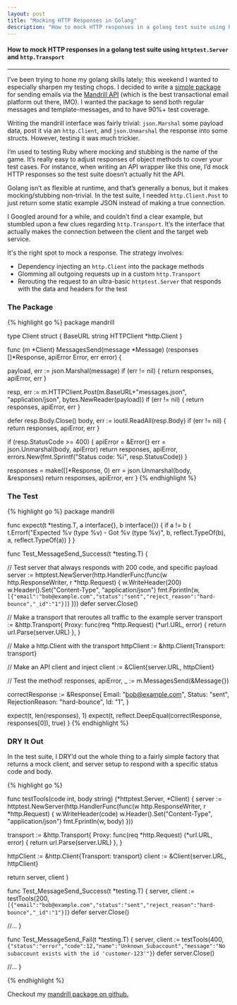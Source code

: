 ```yaml
---
layout: post
title: "Mocking HTTP Responses in Golang"
description: "How to mock HTTP responses in a golang test suite using httptest.Server and http.Transport"
---
```


#### How to mock HTTP responses in a golang test suite using `httptest.Server` and `http.Transport`

---

I’ve been trying to hone my golang skills lately; this weekend I wanted to especially sharpen my testing chops. I decided to write a [simple package](https://github.com/keighl/mandrill) for sending emails via the [Mandrill API](https://mandrillapp.com/api/docs/messages.JSON.html) (which is the best transactional email platform out there, IMO). I wanted the package to send both regular messages and template-messages, and to have 90%+ test coverage.

Writing the mandrill interface was fairly trivial: `json.Marshal` some payload data, post it via an `http.Client`, and `json.Unmarshal` the response into some structs. However, testing it was much trickier.

I’m used to testing Ruby where mocking and stubbing is the name of the game. It’s really easy to adjust responses of object methods to cover your test cases. For instance, when writing an API wrapper like this one, I’d mock HTTP responses so the test suite doesn’t actually hit the API.

Golang isn’t as flexible at runtime, and that’s generally a bonus, but it makes mocking/stubbing non-trivial. In the test suite, I needed `http.Client.Post` to just return some static example JSON instead of making a true connection.

I Googled around for a while, and couldn’t find a clear example, but stumbled upon a few clues regarding `http.Transport`. It’s the interface that actually makes the connection between the client and the target web service.

It's the right spot to mock a response. The strategy involves:

* Dependency injecting an `http.Client` into the package methods
* Glomming all outgoing requests up in a custom `http.Transport`
* Rerouting the request to an ultra-basic `httptest.Server` that responds with the data and headers for the test

### The Package

{% highlight go %}
package mandrill

type Client struct {
  BaseURL string
  HTTPClient *http.Client
}

func (m *Client) MessagesSend(message *Message) (responses []*Response, apiError Error, err error) {

  payload, err := json.Marshal(message)
  if (err != nil) { return responses, apiError, err }

  resp, err := m.HTTPClient.Post(m.BaseURL+"messages.json", "application/json", bytes.NewReader(payload))
  if (err != nil) { return responses, apiError, err }

  defer resp.Body.Close()
  body, err := ioutil.ReadAll(resp.Body)
  if (err != nil) { return responses, apiError, err }

  if (resp.StatusCode >= 400) {
    apiError = &Error{}
    err = json.Unmarshal(body, apiError)
    return responses, apiError, errors.New(fmt.Sprintf("Status code: %i", resp.StatusCode))
  }

  responses = make([]*Response, 0)
  err = json.Unmarshal(body, &responses)
  return responses, apiError, err
}
{% endhighlight %}

### The Test

{% highlight go %}
package mandrill

func expect(t *testing.T, a interface{}, b interface{}) {
  if a != b {
    t.Errorf("Expected %v (type %v) - Got %v (type %v)", b, reflect.TypeOf(b), a, reflect.TypeOf(a))
  }
}

func Test_MessageSend_Success(t *testing.T) {

  // Test server that always responds with 200 code, and specific payload
  server := httptest.NewServer(http.HandlerFunc(func(w http.ResponseWriter, r *http.Request) {
    w.WriteHeader(200)
    w.Header().Set("Content-Type", "application/json")
    fmt.Fprintln(w, `[{"email":"bob@example.com","status":"sent","reject_reason":"hard-bounce","_id":"1"}]`)
  }))
  defer server.Close()

  // Make a transport that reroutes all traffic to the example server
  transport := &http.Transport{
    Proxy: func(req *http.Request) (*url.URL, error) {
      return url.Parse(server.URL)
    },
  }

  // Make a http.Client with the transport
  httpClient := &http.Client{Transport: transport}

  // Make an API client and inject
  client := &Client{server.URL, httpClient}

  // Test the method!
  responses, apiError, _ := m.MessagesSend(&Message{})

  correctResponse := &Response{
    Email: "bob@example.com",
    Status: "sent",
    RejectionReason: "hard-bounce",
    Id: "1",
  }

  expect(t, len(responses), 1)
  expect(t, reflect.DeepEqual(correctResponse, responses[0]), true)
}
{% endhighlight %}

### DRY It Out

In the test suite, I DRY’d out the whole thing to a fairly simple factory that returns a mock client, and server setup to respond with a specific status code and body.

{% highlight go %}

func testTools(code int, body string) (*httptest.Server, *Client)  {
  server := httptest.NewServer(http.HandlerFunc(func(w http.ResponseWriter, r *http.Request) {
    w.WriteHeader(code)
    w.Header().Set("Content-Type", "application/json")
    fmt.Fprintln(w, body)
  }))

  transport := &http.Transport{
    Proxy: func(req *http.Request) (*url.URL, error) {
      return url.Parse(server.URL)
    },
  }

  httpClient := &http.Client{Transport: transport}
  client := &Client{server.URL, httpClient}

  return server, client
}

func Test_MessageSend_Success(t *testing.T) {
  server, client := testTools(200, `[{"email":"bob@example.com","status":"sent","reject_reason":"hard-bounce","_id":"1"}]`)
  defer server.Close()

  //...
}

func Test_MessageSend_Fail(t *testing.T) {
  server, client := testTools(400, `{"status":"error","code":12,"name":"Unknown_Subaccount","message":"No subaccount exists with the id 'customer-123'"}`)
  defer server.Close()

  //...
}

{% endhighlight %}

Checkout my [mandrill package on github.](https://github.com/keighl/mandrill)